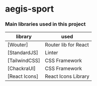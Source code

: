 # aegis-sport
### 
### Main libraries used in this project

| library                                                          | used                      |
| ---------------------------------------------------------------- | ------------------------- |
| [Wouter]                                                         | Router lib for React      |
| [StandardJS]                                                     | Linter                     |
| [TailwindCSS]                                                    | CSS Framework             |
| [ChackraUI]                                                       | CSS Framework            |
| [React Icons]                                                    | React Icons Library       |
